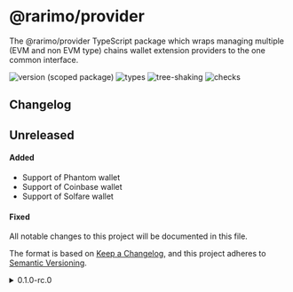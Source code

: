 # @rarimo/provider
The @rarimo/provider TypeScript package which wraps managing multiple (EVM and non EVM type) chains wallet extension providers to the one common interface.

![version (scoped package)](https://badgen.net/npm/v/@rarimo/provider)
![types](https://badgen.net/npm/types/@rarimo/provider)
![tree-shaking](https://badgen.net/bundlephobia/tree-shaking/@rarimo/provider)
![checks](https://badgen.net/github/checks/rarimo/js-sdk/main)

## Changelog

## Unreleased
#### Added
- Support of Phantom wallet
- Support of Coinbase wallet
- Support of Solfare wallet
#### Fixed

All notable changes to this project will be documented in this file.

The format is based on [Keep a Changelog](https://keepachangelog.com/en/1.0.0/),
and this project adheres to [Semantic Versioning](https://semver.org/spec/v2.0.0.html).

<details><summary>0.1.0-rc.0</summary>
  <h4>Under the hood changes</h4>
  <ul>
    <li>Initiated package</li>
  </ul>
</details>

